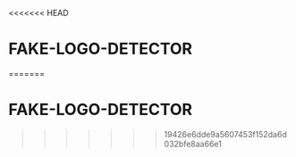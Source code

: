 <<<<<<< HEAD
# FAKE-LOGO-DETECTOR
=======
# FAKE-LOGO-DETECTOR
>>>>>>> 19426e6dde9a5607453f152da6d032bfe8aa66e1
